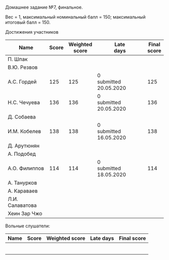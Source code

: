 Домашнее задание №7, финальное.

Вес = 1, максимальный номинальный балл = 150; максимальный итоговый балл = 150.



Достижения участников

| Name            | Score                    | Weighted<br>score        | Late<br>days                | Final<br>score           |
| --------------- | ------------------------ | ------------------------ | --------------------------- | ------------------------ |
| П. Шпак         |       |                   |                             |                |
| В.Ю. Резвов     |       |                   |                             |                |
| А.С. Гордей     | 125 | 125 | 0<br />submitted 20.05.2020 | 125 |
| Н.С. Чечуева    | 136 | 136 | 0<br />submitted 20.05.2020 | 136 |
| Д. Собаева      |       |                   |                             |                |
| И.М. Кобелев    | 138   | 138               | 0<br />submitted 16.05.2020 | 138 |
| Д. Арутюнян     |       |                   |                             |                |
| А. Подобед      |       |       |  |       |
| А.О. Филиппов   | 114 | 114 | 0<br />submitted 18.05.2020 | 114 |
| А. Танурков     |                          |                          |                             |                          |
| А. Караваев     |                          |                          |                             |                          |
| Л.И. Салаватова |                          |                          |                             |                          |
| Хеин Зар Чжо    |       |                   |                             |                |



Вольные слушатели:

| Name         | Score | Weighted score | Late days | Final score |
| ------------ | ----- | -------------- | --------- | ----------- |
|              |       |                |           |             |
|              |       |                |           |             |
|              |       |                |           |             |
|              |       |                |           |             |
|              |       |                |           |             |
|              |       |                |           |             |

